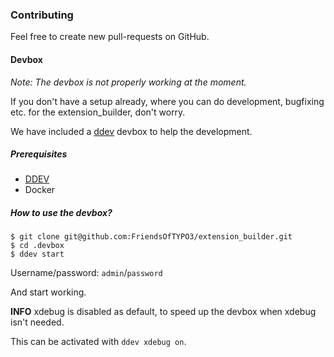 ### Contributing

Feel free to create new pull-requests on GitHub.

#### Devbox

*Note: The devbox is not properly working at the moment.*

If you don't have a setup already, where you can do development, bugfixing etc. for the extension_builder, don't worry.

We have included a [ddev](https://www.ddev.com) devbox to help the development.

##### Prerequisites

* [DDEV](https://www.ddev.com)
* Docker

##### How to use the devbox?

```shell script
$ git clone git@github.com:FriendsOfTYPO3/extension_builder.git
$ cd .devbox
$ ddev start
```

Username/password: `admin`/`password`

And start working.

**INFO**
xdebug is disabled as default, to speed up the devbox when xdebug isn't needed.

This can be activated with `ddev xdebug on`.
